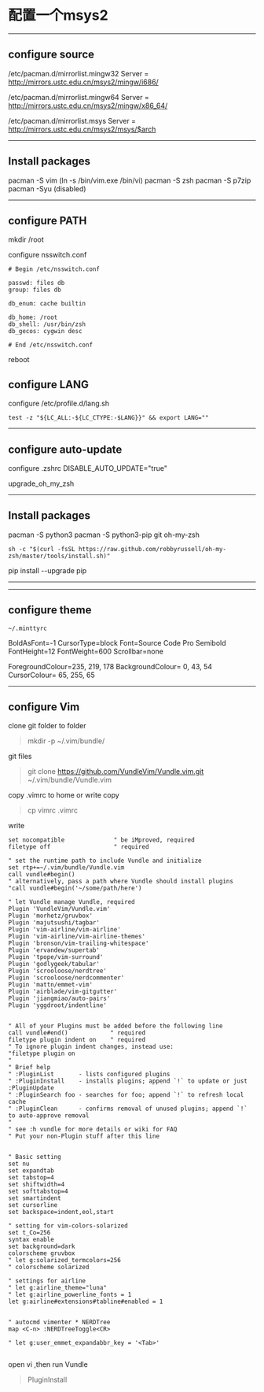 配置一个msys2
===

---

configure source
---
/etc/pacman.d/mirrorlist.mingw32
Server = http://mirrors.ustc.edu.cn/msys2/mingw/i686/

/etc/pacman.d/mirrorlist.mingw64
Server = http://mirrors.ustc.edu.cn/msys2/mingw/x86_64/

/etc/pacman.d/mirrorlist.msys
Server = http://mirrors.ustc.edu.cn/msys2/msys/$arch


---


Install packages
---

pacman -S vim       (ln -s /bin/vim.exe /bin/vi)
pacman -S zsh
pacman -S p7zip
pacman -Syu         (disabled)

---
configure PATH
---

mkdir /root

configure nsswitch.conf

    # Begin /etc/nsswitch.conf

    passwd: files db
    group: files db

    db_enum: cache builtin

    db_home: /root
    db_shell: /usr/bin/zsh
    db_gecos: cygwin desc

    # End /etc/nsswitch.conf

reboot


configure LANG
---

configure /etc/profile.d/lang.sh

    test -z "${LC_ALL:-${LC_CTYPE:-$LANG}}" && export LANG=""

---
configure auto-update
---

configure .zshrc
    DISABLE_AUTO_UPDATE="true"

upgrade_oh_my_zsh

---

Install packages
---
pacman -S python3
pacman -S python3-pip
git
oh-my-zsh

    sh -c "$(curl -fsSL https://raw.github.com/robbyrussell/oh-my-zsh/master/tools/install.sh)"

pip install --upgrade pip

---



---

configure theme
---
    ~/.minttyrc

BoldAsFont=-1
CursorType=block
Font=Source Code Pro Semibold
FontHeight=12
FontWeight=600
Scrollbar=none

ForegroundColour=235, 219, 178
BackgroundColour=  0,  43,  54
CursorColour=     65, 255,  65

---
configure Vim
---

clone git folder to folder 
> mkdir -p ~/.vim/bundle/

git files
> git clone https://github.com/VundleVim/Vundle.vim.git ~/.vim/bundle/Vundle.vim


copy .vimrc to home or write
copy
> cp vimrc .vimrc

write
```
set nocompatible              " be iMproved, required
filetype off                  " required

" set the runtime path to include Vundle and initialize
set rtp+=~/.vim/bundle/Vundle.vim
call vundle#begin()
" alternatively, pass a path where Vundle should install plugins
"call vundle#begin('~/some/path/here')

" let Vundle manage Vundle, required
Plugin 'VundleVim/Vundle.vim'
Plugin 'morhetz/gruvbox'
Plugin 'majutsushi/tagbar'
Plugin 'vim-airline/vim-airline'
Plugin 'vim-airline/vim-airline-themes'
Plugin 'bronson/vim-trailing-whitespace'
Plugin 'ervandew/supertab'
Plugin 'tpope/vim-surround'
Plugin 'godlygeek/tabular'
Plugin 'scrooloose/nerdtree'
Plugin 'scrooloose/nerdcommenter'
Plugin 'mattn/emmet-vim'
Plugin 'airblade/vim-gitgutter'
Plugin 'jiangmiao/auto-pairs'
Plugin 'yggdroot/indentline'


" All of your Plugins must be added before the following line
call vundle#end()            " required
filetype plugin indent on    " required
" To ignore plugin indent changes, instead use:
"filetype plugin on
"
" Brief help
" :PluginList       - lists configured plugins
" :PluginInstall    - installs plugins; append `!` to update or just :PluginUpdate
" :PluginSearch foo - searches for foo; append `!` to refresh local cache
" :PluginClean      - confirms removal of unused plugins; append `!` to auto-approve removal
"
" see :h vundle for more details or wiki for FAQ
" Put your non-Plugin stuff after this line


" Basic setting
set nu
set expandtab
set tabstop=4
set shiftwidth=4
set softtabstop=4
set smartindent
set cursorline
set backspace=indent,eol,start

" setting for vim-colors-solarized
set t_Co=256
syntax enable
set background=dark
colorscheme gruvbox
" let g:solarized_termcolors=256
" colorscheme solarized

" settings for airline
" let g:airline_theme="luna"
" let g:airline_powerline_fonts = 1
let g:airline#extensions#tabline#enabled = 1


" autocmd vimenter * NERDTree
map <C-n> :NERDTreeToggle<CR>

" let g:user_emmet_expandabbr_key = '<Tab>'


```




open vi ,then run Vundle
> PluginInstall
